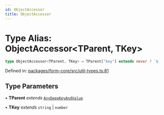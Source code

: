 ```yaml
---
id: ObjectAccessor
title: ObjectAccessor
---
```


<!-- DO NOT EDIT: this page is autogenerated from the type comments -->

# Type Alias: ObjectAccessor\<TParent, TKey\>

```ts
type ObjectAccessor<TParent, TKey> = TParent["key"] extends never ? `${TKey}` : `${TParent["key"]}.${TKey}`;
```

Defined in: [packages/form-core/src/util-types.ts:81](https://github.com/TanStack/form/blob/main/packages/form-core/src/util-types.ts#L81)

## Type Parameters

• **TParent** *extends* [`AnyDeepKeyAndValue`](../interfaces/anydeepkeyandvalue.md)

• **TKey** *extends* `string` \| `number`
